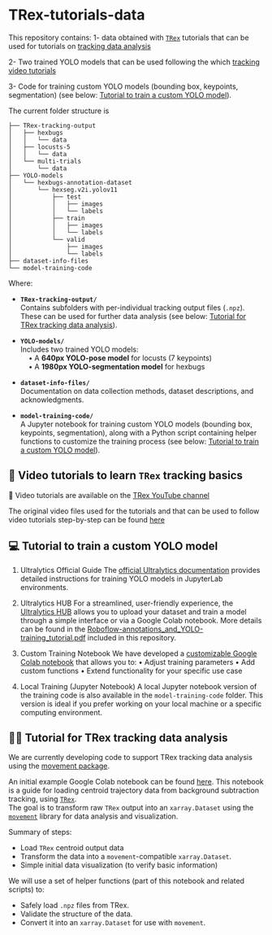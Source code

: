 # TRex-tutorials-data

This repository contains:
1- data obtained with [`TRex`](https://trex.run/) tutorials that can be used for tutorials on [tracking data analysis](#tutorial-for-trex-tracking-data-analysis) 

2- Two trained YOLO models that can be used following the which [tracking video tutorials](https://www.youtube.com/@TRexTracker)

3- Code for training custom YOLO models (bounding box, keypoints, segmentation) (see below: [Tutorial to train a custom YOLO model](#tutorial-to-train-a-custom-yolo-model)).


The current folder structure is

```
├── TRex-tracking-output
│   ├── hexbugs
│   │   └── data
│   ├── locusts-5
│   │   └── data
│   └── multi-trials
│       └── data
├── YOLO-models
│   └── hexbugs-annotation-dataset
│       └── hexseg.v2i.yolov11
│           ├── test
│           │   ├── images
│           │   └── labels
│           ├── train
│           │   ├── images
│           │   └── labels
│           └── valid
│               ├── images
│               └── labels
├── dataset-info-files
└── model-training-code
```

Where: 

- **`TRex-tracking-output/`**  
  Contains subfolders with per-individual tracking output files (`.npz`). These can be used for further data analysis (see below: [Tutorial for TRex tracking data analysis](#tutorial-for-trex-tracking-data-analysis)).

- **`YOLO-models/`**  
  Includes two trained YOLO models:  
  &nbsp;&nbsp;&nbsp;&nbsp;• A **640px YOLO-pose model** for locusts (7 keypoints)  
  &nbsp;&nbsp;&nbsp;&nbsp;• A **1980px YOLO-segmentation model** for hexbugs

- **`dataset-info-files/`**  
  Documentation on data collection methods, dataset descriptions, and acknowledgments.

- **`model-training-code/`**  
  A Jupyter notebook for training custom YOLO models (bounding box, keypoints, segmentation), along with a Python script containing helper functions to customize the training process (see below: [Tutorial to train a custom YOLO model](#tutorial-to-train-a-custom-yolo-model)).
  

## 🎥 Video tutorials to learn `TRex` tracking basics

🎥 Video tutorials are available on the [TRex YouTube channel](https://www.youtube.com/@TRexTracker)

The original video files used for the tutorials and that can be used to follow video tutorials step-by-step can be found [here](https://doi.org/10.17617/3.7F5MGE)


## 💻 Tutorial to train a custom YOLO model
1.	Ultralytics Official Guide
The [official Ultralytics documentation](https://docs.ultralytics.com/integrations/jupyterlab/#what-are-the-key-features-of-jupyterlab-that-make-it-suitable-for-yolo11-projects) provides detailed instructions for training YOLO models in JupyterLab environments.

2.	Ultralytics HUB
For a streamlined, user-friendly experience, the [Ultralytics HUB](https://hub.ultralytics.com/home) allows you to upload your dataset and train a model through a simple interface or via a Google Colab notebook. More details can be found in the [Roboflow-annotations_and_YOLO-training_tutorial.pdf](https://github.com/albiangela/TRex-tutorials-data/blob/main/Roboflow-annotations_and_YOLO-training_tutorial.pdf) included in this repository.

3.	Custom Training Notebook
We have developed a [customizable Google Colab notebook](https://colab.research.google.com/drive/1mgATEXF9Q3uwyqn36zARJuN-SCao0vWY?usp=sharing) that allows you to:
	•	Adjust training parameters
	•	Add custom functions
	•	Extend functionality for your specific use case

4.	Local Training (Jupyter Notebook)
A local Jupyter notebook version of the training code is also available in the `model-training-code` folder. This version is ideal if you prefer working on your local machine or a specific computing environment.

## 👩‍💻 Tutorial for TRex tracking data analysis 
We are currently developing code to support TRex tracking data analysis using the [movement package](https://github.com/neuroinformatics-unit/movement).

An initial example Google Colab notebook can be found [here](https://colab.research.google.com/drive/1vvFPMWrHlLsnPOul8LdsmYqbmy-Y6sWp?usp=sharing). 
This notebook is a guide for loading centroid trajectory data from background subtraction tracking, using [`TRex`](https://trex.run/).  
The goal is to transform raw `TRex` output into an `xarray.Dataset` using the [`movement`](https://movement.neuroinformatics.dev/index.html) library for data analysis and visualization.

Summary of steps:
- Load `TRex` centroid output data
- Transform the data into a `movement`-compatible `xarray.Dataset`.
- Simple initial data visualization (to verify basic information)

We will use a set of helper functions (part of this notebook and related scripts) to:
- Safely load `.npz` files from TRex.
- Validate the structure of the data.
- Convert it into an `xarray.Dataset` for use with `movement`.



